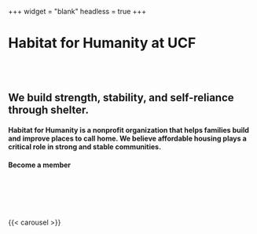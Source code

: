 +++
widget = "blank"
headless = true
+++
<html>
<main id="home">
    <div class="row" id="mission-statement">
      <div id="mission-banner" class="text-center">
        <h1>
          Habitat for Humanity at UCF
        </h1>
      </div>
      <br>
      <br>
      <div id="mission-text" class="text-left">
        <h2>
          We build strength, stability, and self-reliance through shelter.
        </h2>
        <h4>
          Habitat for Humanity is a nonprofit organization that helps families build and improve places to call home. We believe affordable housing plays a critical role in strong and stable communities.
        </h4>
        <h4>
          Become a member
        </h4>
        <br>
        <br>
    </div>
    <br>
    <br>
  </div>
</main>
</html>

<!-- Shortcode for the Social Media Carousel look at `layouts/shortcodes/carousel` -->
{{< carousel >}}
